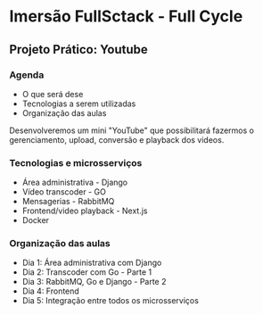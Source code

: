 # Imersão FullSctack - Full Cycle

## Projeto Prático: Youtube

### Agenda

- O que será dese
-  Tecnologias a serem utilizadas 
- Organização das aulas

Desenvolveremos um mini "YouTube" que possibilitará fazermos o gerenciamento, upload, conversão e playback dos 
videos.

### Tecnologias e microsserviços

- Área administrativa - Django
- Vídeo transcoder - GO
- Mensagerias - RabbitMQ
- Frontend/video playback - Next.js
- Docker

### Organização das aulas

- Dia 1: Área administrativa com Django
- Dia 2: Transcoder com Go - Parte 1
- Dia 3: RabbitMQ, Go e Django - Parte 2
- Dia 4: Frontend
- Dia 5: Integração entre todos os microsserviços
